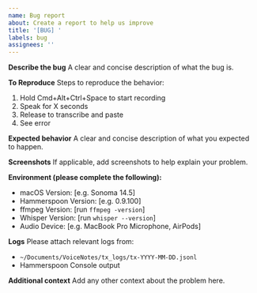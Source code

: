 ```yaml
---
name: Bug report
about: Create a report to help us improve
title: '[BUG] '
labels: bug
assignees: ''
---
```


**Describe the bug**
A clear and concise description of what the bug is.

**To Reproduce**
Steps to reproduce the behavior:
1. Hold Cmd+Alt+Ctrl+Space to start recording
2. Speak for X seconds
3. Release to transcribe and paste
4. See error

**Expected behavior**
A clear and concise description of what you expected to happen.

**Screenshots**
If applicable, add screenshots to help explain your problem.

**Environment (please complete the following):**
 - macOS Version: [e.g. Sonoma 14.5]
 - Hammerspoon Version: [e.g. 0.9.100]
 - ffmpeg Version: [run `ffmpeg -version`]
 - Whisper Version: [run `whisper --version`]
 - Audio Device: [e.g. MacBook Pro Microphone, AirPods]

**Logs**
Please attach relevant logs from:
- `~/Documents/VoiceNotes/tx_logs/tx-YYYY-MM-DD.jsonl`
- Hammerspoon Console output

**Additional context**
Add any other context about the problem here.

